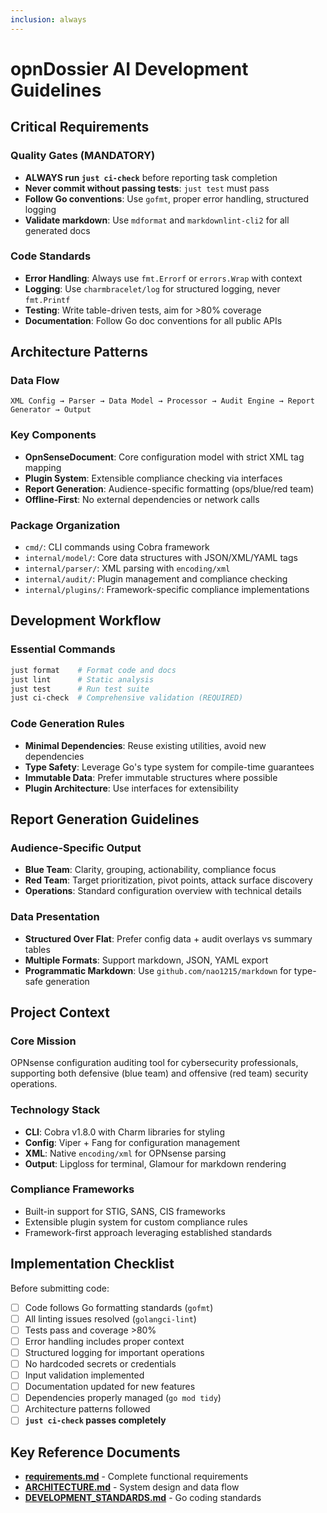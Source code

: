 ```yaml
---
inclusion: always
---
```


# opnDossier AI Development Guidelines

## Critical Requirements

### Quality Gates (MANDATORY)

- **ALWAYS run `just ci-check`** before reporting task completion
- **Never commit without passing tests**: `just test` must pass
- **Follow Go conventions**: Use `gofmt`, proper error handling, structured logging
- **Validate markdown**: Use `mdformat` and `markdownlint-cli2` for all generated docs

### Code Standards

- **Error Handling**: Always use `fmt.Errorf` or `errors.Wrap` with context
- **Logging**: Use `charmbracelet/log` for structured logging, never `fmt.Printf`
- **Testing**: Write table-driven tests, aim for >80% coverage
- **Documentation**: Follow Go doc conventions for all public APIs

## Architecture Patterns

### Data Flow

```text
XML Config → Parser → Data Model → Processor → Audit Engine → Report Generator → Output
```

### Key Components

- **OpnSenseDocument**: Core configuration model with strict XML tag mapping
- **Plugin System**: Extensible compliance checking via interfaces
- **Report Generation**: Audience-specific formatting (ops/blue/red team)
- **Offline-First**: No external dependencies or network calls

### Package Organization

- `cmd/`: CLI commands using Cobra framework
- `internal/model/`: Core data structures with JSON/XML/YAML tags
- `internal/parser/`: XML parsing with `encoding/xml`
- `internal/audit/`: Plugin management and compliance checking
- `internal/plugins/`: Framework-specific compliance implementations

## Development Workflow

### Essential Commands

```bash
just format    # Format code and docs
just lint      # Static analysis
just test      # Run test suite
just ci-check  # Comprehensive validation (REQUIRED)
```

### Code Generation Rules

- **Minimal Dependencies**: Reuse existing utilities, avoid new dependencies
- **Type Safety**: Leverage Go's type system for compile-time guarantees
- **Immutable Data**: Prefer immutable structures where possible
- **Plugin Architecture**: Use interfaces for extensibility

## Report Generation Guidelines

### Audience-Specific Output

- **Blue Team**: Clarity, grouping, actionability, compliance focus
- **Red Team**: Target prioritization, pivot points, attack surface discovery
- **Operations**: Standard configuration overview with technical details

### Data Presentation

- **Structured Over Flat**: Prefer config data + audit overlays vs summary tables
- **Multiple Formats**: Support markdown, JSON, YAML export
- **Programmatic Markdown**: Use `github.com/nao1215/markdown` for type-safe generation

## Project Context

### Core Mission

OPNsense configuration auditing tool for cybersecurity professionals, supporting both defensive (blue team) and offensive (red team) security operations.

### Technology Stack

- **CLI**: Cobra v1.8.0 with Charm libraries for styling
- **Config**: Viper + Fang for configuration management
- **XML**: Native `encoding/xml` for OPNsense parsing
- **Output**: Lipgloss for terminal, Glamour for markdown rendering

### Compliance Frameworks

- Built-in support for STIG, SANS, CIS frameworks
- Extensible plugin system for custom compliance rules
- Framework-first approach leveraging established standards

## Implementation Checklist

Before submitting code:

- [ ] Code follows Go formatting standards (`gofmt`)
- [ ] All linting issues resolved (`golangci-lint`)
- [ ] Tests pass and coverage >80%
- [ ] Error handling includes proper context
- [ ] Structured logging for important operations
- [ ] No hardcoded secrets or credentials
- [ ] Input validation implemented
- [ ] Documentation updated for new features
- [ ] Dependencies properly managed (`go mod tidy`)
- [ ] Architecture patterns followed
- [ ] **`just ci-check` passes completely**

## Key Reference Documents

- **[requirements.md](project_spec/requirements.md)** - Complete functional requirements
- **[ARCHITECTURE.md](ARCHITECTURE.md)** - System design and data flow
- **[DEVELOPMENT_STANDARDS.md](DEVELOPMENT_STANDARDS.md)** - Go coding standards
